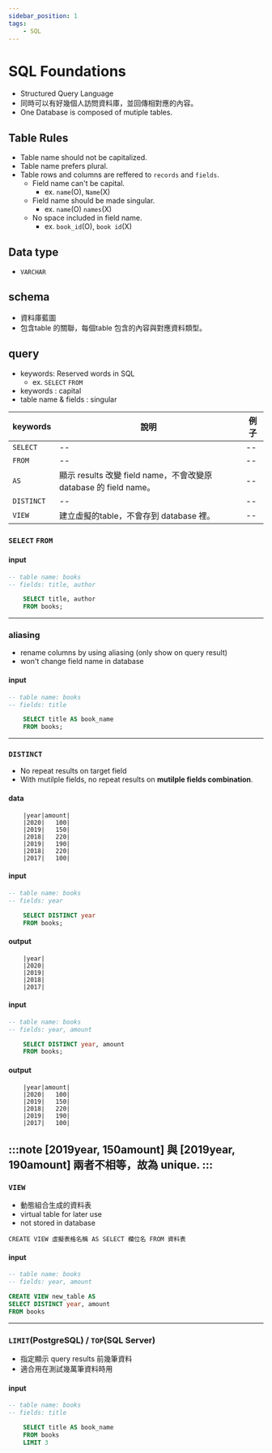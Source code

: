 ```yaml
---
sidebar_position: 1
tags:
    - SQL
---
```


# SQL Foundations
- Structured Query Language
- 同時可以有好幾個人訪問資料庫，並回傳相對應的內容。
- One Database is composed of mutiple tables.

## Table Rules
- Table name should not be capitalized.
- Table name prefers plural.
- Table rows and columns are reffered to `records` and `fields`.
    - Field name can't be capital. 
        - ex. `name`(O), `Name`(X)
    - Field name should be made singular. 
        - ex. `name`(O) `names`(X)
    - No space included in field name.
        - ex. `book_id`(O), `book id`(X)

## Data type
- `VARCHAR`


## schema
- 資料庫藍圖
- 包含table 的關聯，每個table 包含的內容與對應資料類型。

## query
- keywords: Reserved words in SQL
    - ex. `SELECT` `FROM`
- keywords : capital
- table name & fields : singular

|keywords|說明|例子|
|--|--|--|
|`SELECT`|--|--|
|`FROM`|--|--|
|`AS`|顯示 results 改變 field name，不會改變原 database 的 field name。|--|
|`DISTINCT`|--|--|
|`VIEW`|建立虛擬的table，不會存到 database 裡。|--|

### `SELECT` `FROM`

#### input
```sql
-- table name: books
-- fields: title, author

    SELECT title, author
    FROM books;
```

---
### aliasing
- rename columns by using aliasing (only show on query result)
- won't change field name in database
#### input
```sql
-- table name: books
-- fields: title

    SELECT title AS book_name
    FROM books;
```

---
### `DISTINCT`
- No repeat results on target field
- With mutilple fields, no repeat results on **mutilple fields combination**.

#### data
```
    |year|amount|
    |2020|   100|
    |2019|   150|
    |2018|   220|
    |2019|   190|
    |2018|   220|
    |2017|   100|
```

#### input
```sql
-- table name: books
-- fields: year

    SELECT DISTINCT year
    FROM books;
```
#### output
```
    |year|
    |2020|
    |2019|
    |2018|
    |2017|
```
#### input
```sql
-- table name: books
-- fields: year, amount

    SELECT DISTINCT year, amount
    FROM books;
```
#### output
```
    |year|amount|
    |2020|   100|
    |2019|   150|
    |2018|   220|
    |2019|   190|
    |2017|   100|
```

:::note
    [2019year, 150amount] 與 [2019year, 190amount] 兩者不相等，故為 unique.
:::
---
### `VIEW`
- 動態組合生成的資料表
- virtual table for later use
- not stored in database

`CREATE VIEW 虛擬表格名稱 AS SELECT 欄位名 FROM 資料表`

#### input
```sql
-- table name: books
-- fields: year, amount

CREATE VIEW new_table AS
SELECT DISTINCT year, amount
FROM books
```

---
### `LIMIT`(PostgreSQL) / `TOP`(SQL Server)
- 指定顯示 query results 前幾筆資料
- 適合用在測試幾萬筆資料時用

#### input
```sql
-- table name: books
-- fields: title

    SELECT title AS book_name
    FROM books
    LIMIT 3
```